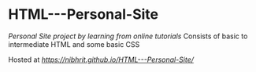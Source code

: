 # HTML---Personal-Site

*Personal Site project by learning from online tutorials*
Consists of basic to intermediate HTML and some basic CSS

Hosted at *https://nibhrit.github.io/HTML---Personal-Site/*
